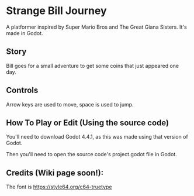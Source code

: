 # Strange Bill Journey
A platformer inspired by Super Mario Bros and The Great Giana Sisters. It's made in Godot.

## Story
Bill goes for a small adventure to get some coins that just appeared one day.

## Controls
Arrow keys are used to move, space is used to jump.

## How To Play or Edit (Using the source code)
You'll need to download Godot 4.4.1, as this was made using that version of Godot.

Then you'll need to open the source code's project.godot file in Godot.

## Credits (Wiki page soon!):
The font is https://style64.org/c64-truetype